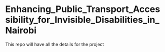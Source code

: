 # Enhancing_Public_Transport_Accessibility_for_Invisible_Disabilities_in_Nairobi
 This repo will have all the details for the project
